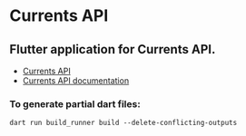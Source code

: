 # Currents API

## Flutter application for Currents API.

- [Currents API](https://currentsapi.services/en)
- [Currents API documentation](https://currentsapi.services/en/docs/)

### To generate partial dart files:

`dart run build_runner build --delete-conflicting-outputs`
